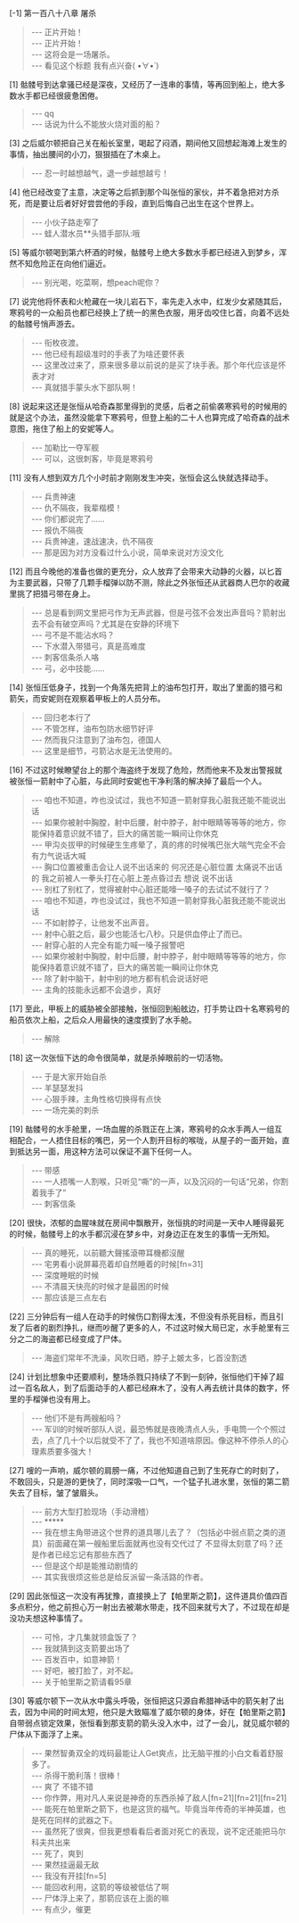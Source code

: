 
[-1] 第一百八十八章 屠杀
>--- 正片开始！<br>
>--- 正片开始！<br>
>--- 这将会是一场屠杀。<br>
>--- 看见这个标题  我有点兴奋( •̀∀•́ )<br>

[1] 骷髅号到达拿骚已经是深夜，又经历了一连串的事情，等再回到船上，绝大多数水手都已经很疲惫困倦。
>--- qq<br>
>--- 话说为什么不能放火烧对面的船？<br>

[3] 之后威尔顿把自己关在船长室里，喝起了闷酒，期间他又回想起海滩上发生的事情，抽出腰间的小刀，狠狠插在了木桌上。
>--- 忍一时越想越气，退一步越想越亏！<br>

[4] 他已经改变了主意，决定等之后抓到那个叫张恒的家伙，并不着急把对方杀死，而是要让后者好好尝尝他的手段，直到后悔自己出生在这个世界上。
>--- 小伙子路走窄了<br>
>--- 蛙人潜水员**头猎手部队:哦<br>

[5] 等威尔顿喝到第六杯酒的时候，骷髅号上绝大多数水手都已经进入到梦乡，浑然不知危险正在向他们逼近。
>--- 别光喝，吃菜啊，想peach呢你？<br>

[7] 说完他将怀表和火枪藏在一块儿岩石下，率先走入水中，红发少女紧随其后，寒鸦号的一众船员也都已经换上了统一的黑色衣服，用牙齿咬住匕首，向着不远处的骷髅号悄声游去。
>--- 衔枚夜渡。<br>
>--- 他已经有超级准时的手表了为啥还要怀表<br>
>--- 这里改过来了，原来很多章以前说的是买了块手表。那个年代应该是怀表才对<br>
>--- 真就猎手蒙头水下部队啊！<br>

[8] 说起来这还是张恒从哈奇森那里得到的灵感，后者之前偷袭寒鸦号的时候用的就是这个办法，虽然没能拿下寒鸦号，但登上船的二十人也算完成了哈奇森的战术意图，拖住了船上的安妮等人。
>--- 加勒比一夺军舰<br>
>--- 可以，这很刺客，毕竟是寒鸦号<br>

[11] 没有人想到双方几个小时前才刚刚发生冲突，张恒会这么快就选择动手。
>--- 兵贵神速<br>
>--- 仇不隔夜，我辈楷模！<br>
>--- 你们都说完了……<br>
>--- 报仇不隔夜<br>
>--- 兵贵神速，速战速决，仇不隔夜<br>
>--- 那是因为对方没看过什么小说，简单来说对方没文化<br>

[12] 而且今晚他的准备也做的更充分，众人放弃了会带来大动静的火器，以匕首为主要武器，只带了几颗手榴弹以防不测，除此之外张恒还从武器商人巴尔的收藏里挑了把猎弓带在身上。
>--- 总是看到网文里把弓作为无声武器，但是弓弦不会发出声音吗？箭射出去不会有破空声吗？尤其是在安静的环境下<br>
>--- 弓不是不能沾水吗？<br>
>--- 下水潜入带猎弓，真是高难度<br>
>--- 刺客信条杀人咯<br>
>--- 弓，必中技能……<br>

[14] 张恒压低身子，找到一个角落先把背上的油布包打开，取出了里面的猎弓和箭矢，而安妮则在观察着甲板上的人员分布。
>--- 回归老本行了<br>
>--- 不管怎样，油布包防水细节好评<br>
>--- 然而我只注意到了油布包，德国人<br>
>--- 这里是细节，弓箭沾水是无法使用的。<br>

[16] 不过这时候瞭望台上的那个海盗终于发现了危险，然而他来不及发出警报就被张恒一箭射中了心脏，与此同时安妮也干净利落的解决掉了最后一个人。
>--- 咱也不知道，咋也没试过，我也不知道一箭射穿我心脏我还能不能说出话<br>
>--- 如果你被射中胸膛，射中后腰，射中脖子，射中眼睛等等等的地方，你能保持着意识就不错了，巨大的痛苦能一瞬间让你休克<br>
>--- 甲沟炎拔甲的时候硬生生疼晕了，真的疼的时候嘴巴张大喘气完全不会有力气说话大喊<br>
>--- 胸口位置被重击会让人说不出话来的  何况还是心脏位置 太痛说不出话的  我之前被人一拳头打在心脏上差点昏过去  想说 说不出话<br>
>--- 别杠了别杠了，觉得被射中心脏还能嚎一嗓子的去试试不就行了？<br>
>--- 咱也不知道，咋也没试过，我也不知道一箭射穿我心脏我还能不能说出话<br>
>--- 不如射脖子，让他发不出声音。<br>
>--- 射中心脏之后，最少也能活七八秒。只是供血停止了而已。<br>
>--- 射穿心脏的人完全有能力喊一嗓子报警吧<br>
>--- 如果你被射中胸膛，射中后腰，射中脖子，射中眼睛等等等的地方，你能保持着意识就不错了，巨大的痛苦能一瞬间让你休克<br>
>--- 除了射中脑干，射中别的地方都有机会说话好吧<br>
>--- 主角的技能永远都不会退步，真好<br>

[17] 至此，甲板上的威胁被全部接触，张恒回到船舷边，打手势让四十名寒鸦号的船员依次上船，之后众人用最快的速度摸到了水手舱。
>--- 解除<br>

[18] 这一次张恒下达的命令很简单，就是杀掉眼前的一切活物。
>--- 于是大家开始自杀<br>
>--- 羊瑟瑟发抖<br>
>--- 心狠手辣，主角性格切换得有点快<br>
>--- 一场完美的刺杀<br>

[19] 骷髅号的水手舱里，一场血腥的杀戮正在上演，寒鸦号的众水手两人一组互相配合，一人捂住目标的嘴巴，另一个人割开目标的喉咙，从屋子的一面开始，直到抵达另一面，用这种方法可以保证不漏下任何一人。
>--- 带感<br>
>--- 一人捂嘴一人割喉，只听见“嘶”的一声，以及沉闷的一句话“兄弟，你割着我手了”<br>
>--- 刺客信条<br>

[20] 很快，浓郁的血腥味就在房间中飘散开，张恒挑的时间是一天中人睡得最死的时候，骷髅号上的水手都沉浸在梦乡中，对身边正在发生的事情一无所知。
>--- 真的睡死，以前聽大聲搖滾帶耳機都沒醒<br>
>--- 宅男看小说屏幕亮着却自然睡着的时候[fn=31]<br>
>--- 深度睡眠的时候<br>
>--- 不清晨天快亮的时候才是最困的时候<br>
>--- 那应该是三点左右<br>

[22] 三分钟后有一组人在动手的时候伤口割得太浅，不但没有杀死目标，而且引发了后者的剧烈挣扎，继而吵醒了更多的人，不过这时候大局已定，水手舱里有三分之二的海盗都已经变成了尸体。
>--- 海盗们常年不洗澡，风吹日晒，脖子上皴太多，匕首没割透<br>

[24] 计划比想象中还要顺利，整场杀戮只持续了不到一刻钟，张恒他们干掉了超过一百名敌人，到了后面动手的人都已经麻木了，没有人再去统计具体的数字，怀里的手榴弹也没有用上。
>--- 他们不是有两艘船吗？<br>
>--- 军训的时候听部队人说，最恐怖就是夜晚清点人头，手电筒一个个照过去，点了几十个以后就受不了了，我也不知道啥原因。像这种不停杀人的心理素质要多强大！<br>

[27] 嗖的一声响，威尔顿的肩膀一痛，不过他知道自己到了生死存亡的时刻了，不敢回头，只是游的更快了，同时深吸一口气，一个猛子扎进水里，张恒的第二箭失去了目标，皱了皱眉头。
>--- 前方大型打脸现场（手动滑稽）<br>
>--- *****<br>
>--- 我在想主角带进这个世界的道具哪儿去了？（包括必中弱点箭之类的道具）前面藏在第一艘船里后面就再也没有交代过了   不显得太刻意了吗？还是作者已经忘记有那些东西了<br>
>--- 但是这个却是能推动剧情的<br>
>--- 其实我很烦这些总是给反派留一条活路的作者。<br>

[29] 因此张恒这一次没有再犹豫，直接换上了【帕里斯之箭】，这件道具价值四百多点积分，他之前担心万一射出去被潮水带走，找不回来就亏大了，不过现在却是没功夫想这种事情了。
>--- 可怜，才几集就领盒饭了？<br>
>--- 我就猜到这支箭要出场了<br>
>--- 百发百中，如意神箭！<br>
>--- 好吧，被打脸了，对不起。<br>
>--- 关于帕里斯之箭请看95章<br>

[30] 等威尔顿下一次从水中露头呼吸，张恒把这只源自希腊神话中的箭矢射了出去，因为中间的时间太短，他只是大致瞄准了威尔顿的身体，好在【帕里斯之箭】自带弱点锁定效果，张恒看到那支箭的箭头没入水中，过了一会儿，就见威尔顿的尸体从下面浮了上来。
>--- 果然智勇双全的戏码最能让人Get爽点，比无脑平推的小白文看着舒服多了。<br>
>--- 杀得干脆利落！很棒！<br>
>--- 爽了 不错不错<br>
>--- 你作弊，用对凡人来说是神奇的东西杀掉了敌人[fn=21][fn=21][fn=21]<br>
>--- 能死在帕里斯之箭下，也是这货的福气。毕竟当年传奇的半神英雄，也是死在同样的武器之下。<br>
>--- 虽然死了很爽，但我更想看看后者面对死亡的表现，说不定还能把马尔科夫共出来<br>
>--- 死了，爽到<br>
>--- 果然挂逼最无敌<br>
>--- 我没有开挂[fn=5]<br>
>--- 能回收利用，这箭的等级被低估了啊<br>
>--- 尸体浮上来了，那箭应该在上面的嘛<br>
>--- 有点少，催更<br>
